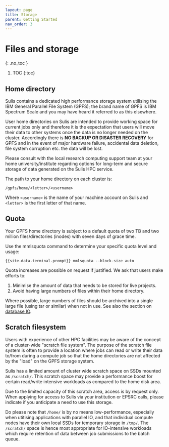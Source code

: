```yaml
---
layout: page
title: Storage 
parent: Getting Started
nav_order: 3
---
```


# Files and storage 
{: .no_toc }

1. TOC
{:toc}

## Home directory

Sulis contains a dedicated high performance storage system utilising the IBM General Parallel File System (GPFS); the brand name of GPFS is IBM Spectrum Scale and you may have heard it referred to as this elsewhere. 

User home directories on Sulis are intended to provide working space for current jobs only and therefore it is the expectation that users will move their data to other systems once the data is no longer needed on the cluster. Accordingly there is **NO BACKUP OR DISASTER RECOVERY** for GPFS and in the event of major hardware failure, accidental data deletion, file system corruption etc. the data will be lost.

Please consult with the local research computing support team at your home university/institute regarding options for long-term and secure storage of data generated on the Sulis HPC service.

The path to your home directory on each cluster is: 

```
/gpfs/home/<letter>/<username>
```

Where `<username>` is the name of your machine account on Sulis and `<letter>` is the first letter of that name.


## Quota

Your GPFS home directory is subject to a default quota of two TB and two million files/directories (inodes) with seven days of grace time. 

Use the mmlsquota command to determine your specific quota level and usage: 

```
{{site.data.terminal.prompt}} mmlsquota --block-size auto
```

Quota increases are possible on request if justified. We ask that users make efforts to:

1. Minimise the amount of data that needs to be stored for live projects.
2. Avoid having large numbers of files within their home directory.

Where possible, large numbers of files should be archived into a single large file (using tar or similar) when not in use. See also the section on [database IO](../../advanced/dbio).

## Scratch filesystem

Users with experience of other HPC facilities may be aware of the concept of a cluster-wide "scratch file system". The purpose of the scratch file system is often to provide a location where jobs can read or write their data to/from during a compute job so that the home directories are not affected by the "load" on the GPFS storage system. 

Sulis has a limited amount of cluster wide scratch space on SSDs mounted as `/scratch/`. This scratch space may provide a performance boost for certain read/write intensive workloads as compared to the home disk area.

Due to the limited capacity of this scratch area, access is by request only. When applying for access to Sulis via your institution or EPSRC calls, please indicate if you anticipate a need to use this storage. 

Do please note that `/home/` is by no means low-performance, especially when utitising applications with parallel IO, and that individual compute nodes have their own local SSDs for temporary storage in `/tmp/`. The `/scratch/` space is hence most appropriate for IO-intensive workloads which require retention of data between job submissions to the batch queue.